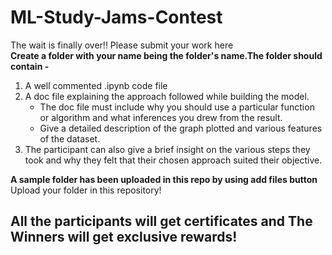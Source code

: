 # ML-Study-Jams-Contest

The wait is finally over!! Please submit your work here<br>
<b>Create a folder with your name being the folder's name.The folder should contain - </b>
<ol>
  <li>A well commented .ipynb code file</li>  
  <li>
    A doc file explaining the approach followed while building the model. 
    <ul>
      <li>The doc file must include why you should use a particular function or algorithm and what inferences you drew from the result.</li>
      <li>Give a detailed description of the graph plotted and various features of the dataset.</li>
    </ul>
  </li>
  <li>The participant can also give a brief insight on the various steps they took and why they felt that their chosen approach suited their objective.</li>
</ol>
<b>A sample folder has been uploaded in this repo by using add files button</b><br>
Upload your folder in this repository! <br>

## All the participants will get certificates and The Winners will get exclusive rewards!
